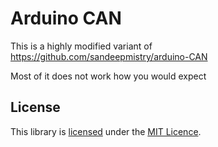 # Arduino CAN

This is a highly modified variant of https://github.com/sandeepmistry/arduino-CAN

Most of it does not work how you would expect

## License

This library is [licensed](LICENSE) under the [MIT Licence](http://en.wikipedia.org/wiki/MIT_License).
